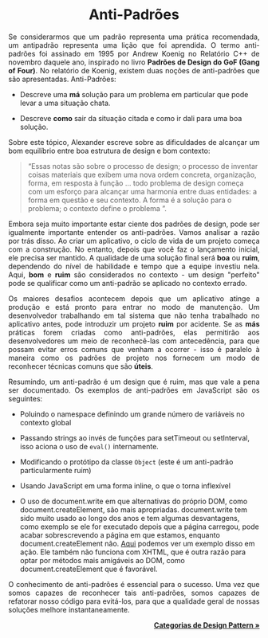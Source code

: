 <h1 align = "center">Anti-Padrões</h1>


<p align = "justify">Se considerarmos que um padrão representa uma prática recomendada, um antipadrão representa uma lição que foi aprendida. O termo anti-padrões foi assinado em 1995 por Andrew Koenig no Relatório C++ de novembro daquele ano, inspirado no livro <b>Padrões de Design do GoF (Gang of Four)</b>. No relatório de Koenig, existem duas noções de anti-padrões que são apresentadas. Anti-Padrões:</p>

- Descreve uma **má** solução para um problema em particular que pode levar a uma situação chata.

- Descreve **como** sair da situação citada e como ir dali para uma boa solução.

<p align = "justify">Sobre este tópico, Alexander escreve sobre as dificuldades de alcançar um bom equilíbrio entre boa estrutura de design e bom contexto:</p>

> “Essas notas são sobre o processo de design; o processo de inventar coisas materiais que exibem uma nova ordem concreta, organização, forma, em resposta à função ... todo problema de design começa com um esforço para alcançar uma harmonia entre duas entidades: a forma em questão e seu contexto. A forma é a solução para o problema; o contexto define o problema ”.

<p align = "justify">Embora seja muito importante estar ciente dos padrões de design, pode ser igualmente importante entender os anti-padrões. Vamos analisar a razão por trás disso. Ao criar um aplicativo, o ciclo de vida de um projeto começa com a construção. No entanto, depois que você faz o lançamento inicial, ele precisa ser mantido. A qualidade de uma solução final será <b>boa</b> ou <b>ruim</b>, dependendo do nível de habilidade e tempo que a equipe investiu nela. Aqui, <b>bom</b> e <b>ruim</b> são considerados no contexto - um design "perfeito" pode se qualificar como um anti-padrão se aplicado no contexto errado.</p>

<p align = "justify">Os maiores desafios acontecem depois que um aplicativo atinge a produção e está pronto para entrar no modo de manutenção. Um desenvolvedor trabalhando em tal sistema que não tenha trabalhado no aplicativo antes, pode introduzir um projeto <b>ruim</b> por acidente. Se as <b>más</b> práticas forem criadas como anti-padrões, elas permitirão aos desenvolvedores um meio de reconhecê-las com antecedência, para que possam evitar erros comuns que venham a ocorrer - isso é paralelo à maneira como os padrões de projeto nos fornecem um modo de reconhecer técnicas comuns que são <b>úteis</b>.</p>

<p align = "justify">Resumindo, um anti-padrão é um design que é ruim, mas que vale a pena ser documentado. Os exemplos de anti-padrões em JavaScript são os seguintes:</p>

- Poluindo o namespace definindo um grande número de variáveis no contexto global

- Passando strings ao invés de funções para setTimeout ou setInterval, isso aciona o uso de ```eval()``` internamente.

- Modificando o protótipo da classe ```Object``` (este é um anti-padrão particularmente ruim)

- Usando JavaScript em uma forma inline, o que o torna inflexível

- O uso de document.write em que alternativas do próprio DOM, como document.createElement, são mais apropriadas. document.write tem sido muito usado ao longo dos anos e tem algumas desvantagens, como exemplo se ele for executado depois que a página carregou, pode acabar sobrescrevendo a página em que estamos, enquanto document.createElement não. <a href = "http://jsfiddle.net/addyosmani/6T9vX/">Aqui</a> podemos ver um exemplo disso em ação. Ele também não funciona com XHTML, que é outra razão para optar por métodos mais amigáveis ao DOM, como document.createElement que é favorável.

<p align = "justify">O conhecimento de anti-padrões é essencial para o sucesso. Uma vez que somos capazes de reconhecer tais anti-padrões, somos capazes de refatorar nosso código para evitá-los, para que a qualidade geral de nossas soluções melhore instantaneamente.</p>

<p align = "right"><b><a href = "https://github.com/ranielcsar/essencial-js-padroes-de-projeto/blob/master/book/categoriesofdesignpatterns.md">Categorias de Design Pattern »</a></b></p>
